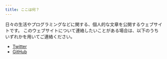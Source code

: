 ```yaml
---
title: ここは何？
---
```


日々の生活やプログラミングなどに関する、個人的な文章を公開するウェブサイトです。
このウェブサイトについて連絡したいことがある場合は、以下のうちいずれかを用いてご連絡ください。

* [Twitter](https://twitter.com/dolpen)
* [GitHub](https://github.com/dolpen)
